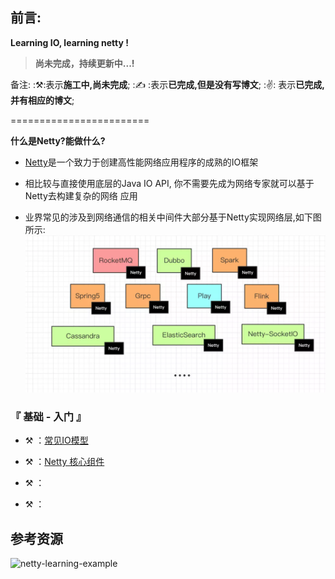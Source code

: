 ## 前言:
**Learning IO, learning netty !**<br>

> **尚未完成，持续更新中...!**

备注: :⚒:表示**施工中,尚未完成**;   :✍️ :表示**已完成,但是没有写博文**; :✌️: 表示**已完成,并有相应的博文**;

========================

**什么是Netty?能做什么?**

- [Netty](https://netty.io/)是一个致力于创建高性能网络应用程序的成熟的IO框架

- 相比较与直接使用底层的Java IO API, 你不需要先成为网络专家就可以基于Netty去构建复杂的网络
  应用

- 业界常见的涉及到网络通信的相关中间件大部分基于Netty实现网络层,如下图所示:
![中间件](pic/Middleware.jpg)

### 『 基础 - 入门 』

- ⚒ ：[常见IO模型](basic_io/basic-io.md)

- ⚒ ：[Netty 核心组件](netty-core-components.md)

- ⚒ ：

- ⚒ ：

## 参考资源
![netty-learning-example](https://github.com/sanshengshui/netty-learning-example)